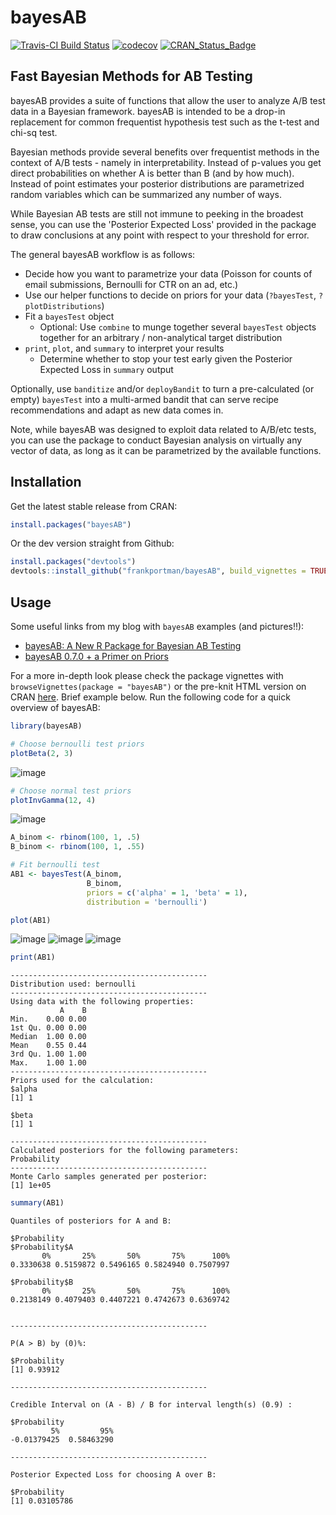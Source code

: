 # bayesAB

[![Travis-CI Build Status](https://travis-ci.org/FrankPortman/bayesAB.svg?branch=master)](https://travis-ci.org/FrankPortman/bayesAB) [![codecov](https://codecov.io/gh/FrankPortman/bayesAB/branch/master/graph/badge.svg)](https://codecov.io/gh/FrankPortman/bayesAB) [![CRAN_Status_Badge](http://www.r-pkg.org/badges/version/bayesAB)](https://CRAN.R-project.org/package=bayesAB)


## Fast Bayesian Methods for AB Testing

bayesAB provides a suite of functions that allow the user to analyze A/B test
data in a Bayesian framework. bayesAB is intended to be a drop-in replacement for
common frequentist hypothesis test such as the t-test and chi-sq test.

Bayesian methods provide several benefits over frequentist methods in the context of
A/B tests - namely in interpretability. Instead of p-values you get direct
probabilities on whether A is better than B (and by how much). Instead of point estimates
your posterior distributions are parametrized random variables which can be summarized
any number of ways. 

While Bayesian AB tests are still not immune to peeking in the broadest
sense, you can use the 'Posterior Expected Loss' provided in the package to draw conclusions
at any point with respect to your threshold for error.

The general bayesAB workflow is as follows:

- Decide how you want to parametrize your data (Poisson for counts of email submissions, Bernoulli for CTR on an ad, etc.)
- Use our helper functions to decide on priors for your data (`?bayesTest`, `?plotDistributions`)
- Fit a `bayesTest` object
  - Optional: Use `combine` to munge together several `bayesTest` objects together for an arbitrary / non-analytical target distribution
- `print`, `plot`, and `summary` to interpret your results
  - Determine whether to stop your test early given the Posterior Expected Loss in `summary` output

Optionally, use `banditize` and/or `deployBandit` to turn a pre-calculated (or empty) `bayesTest` into a multi-armed bandit that can serve recipe recommendations and adapt as new data comes in.

Note, while bayesAB was designed to exploit data related to A/B/etc tests, you can use the package to conduct Bayesian analysis on virtually any vector of data, as long as it can be parametrized by the available functions.

## Installation

Get the latest stable release from CRAN:
``` r
install.packages("bayesAB")
```

Or the dev version straight from Github:
``` r
install.packages("devtools")
devtools::install_github("frankportman/bayesAB", build_vignettes = TRUE)
```

## Usage

Some useful links from my blog with `bayesAB` examples (and pictures!!):

- [bayesAB: A New R Package for Bayesian AB Testing](http://fportman.com/writing/bayesab-a-new-r-package-for-bayesian-ab-testing/)
- [bayesAB 0.7.0 + a Primer on Priors](http://fportman.com/writing/bayesab-0-dot-7-0-plus-a-primer-on-priors/)

For a more in-depth look please check the package vignettes with `browseVignettes(package = "bayesAB")` or the pre-knit HTML version on CRAN [here](https://CRAN.R-project.org/package=bayesAB/vignettes/introduction.html). Brief example below. Run the following code for a quick overview of bayesAB:

``` r
library(bayesAB)

# Choose bernoulli test priors
plotBeta(2, 3)

```

![image](https://user-images.githubusercontent.com/2442871/27848261-b3fcb34a-60f8-11e7-99f5-224b802d91d5.png)

``` r
# Choose normal test priors
plotInvGamma(12, 4)

```

![image](https://user-images.githubusercontent.com/2442871/27848279-cfe19166-60f8-11e7-92dd-58462e9a67e8.png)

``` r
A_binom <- rbinom(100, 1, .5)
B_binom <- rbinom(100, 1, .55)

# Fit bernoulli test
AB1 <- bayesTest(A_binom,
                 B_binom,
                 priors = c('alpha' = 1, 'beta' = 1),
                 distribution = 'bernoulli')

plot(AB1)

```

![image](https://user-images.githubusercontent.com/2442871/27848286-dfbbac3e-60f8-11e7-8d18-bac057aad6b1.png) ![image](https://user-images.githubusercontent.com/2442871/27848293-ede96ea4-60f8-11e7-930e-ba07ded67ae1.png) ![image](https://user-images.githubusercontent.com/2442871/27848297-f5d18624-60f8-11e7-8d87-71edfc3a5616.png)

``` r
print(AB1)

```

```
--------------------------------------------
Distribution used: bernoulli 
--------------------------------------------
Using data with the following properties: 
           A    B
Min.    0.00 0.00
1st Qu. 0.00 0.00
Median  1.00 0.00
Mean    0.55 0.44
3rd Qu. 1.00 1.00
Max.    1.00 1.00
--------------------------------------------
Priors used for the calculation: 
$alpha
[1] 1

$beta
[1] 1

--------------------------------------------
Calculated posteriors for the following parameters: 
Probability 
--------------------------------------------
Monte Carlo samples generated per posterior: 
[1] 1e+05

```

``` r
summary(AB1)

```

```
Quantiles of posteriors for A and B:

$Probability
$Probability$A
       0%       25%       50%       75%      100% 
0.3330638 0.5159872 0.5496165 0.5824940 0.7507997 

$Probability$B
       0%       25%       50%       75%      100% 
0.2138149 0.4079403 0.4407221 0.4742673 0.6369742 


--------------------------------------------

P(A > B) by (0)%: 

$Probability
[1] 0.93912

--------------------------------------------

Credible Interval on (A - B) / B for interval length(s) (0.9) : 

$Probability
         5%         95% 
-0.01379425  0.58463290 

--------------------------------------------

Posterior Expected Loss for choosing A over B:

$Probability
[1] 0.03105786

```
